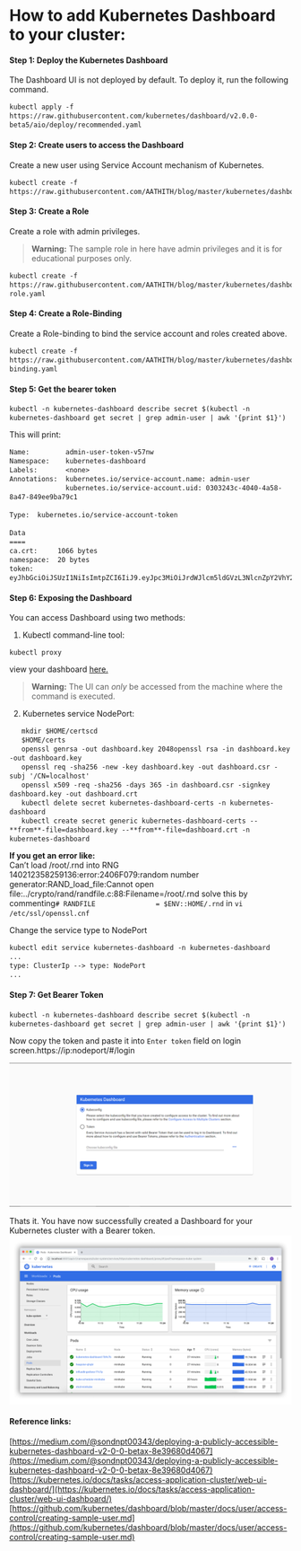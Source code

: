 # How to add Kubernetes Dashboard to your cluster:

#### Step 1: Deploy the Kubernetes Dashboard
The Dashboard UI is not deployed by default. To deploy it, run the following command.

    kubectl apply -f https://raw.githubusercontent.com/kubernetes/dashboard/v2.0.0-beta5/aio/deploy/recommended.yaml

#### Step 2: Create users to access the Dashboard
Create a new user using Service Account mechanism of Kubernetes.

    kubectl create -f https://raw.githubusercontent.com/AATHITH/blog/master/kubernetes/dashboard/sa.yaml

#### Step 3: Create a Role
Create a role with admin privileges.
> **Warning:** The sample role in here have admin privileges and it is for educational purposes only.

    kubectl create -f https://raw.githubusercontent.com/AATHITH/blog/master/kubernetes/dashboard/cluster-role.yaml

#### Step 4: Create a Role-Binding
Create a Role-binding to bind the service account and roles created above.

    kubectl create -f https://raw.githubusercontent.com/AATHITH/blog/master/kubernetes/dashboard/role-binding.yaml
#### Step 5: Get the bearer token

    kubectl -n kubernetes-dashboard describe secret $(kubectl -n kubernetes-dashboard get secret | grep admin-user | awk '{print $1}')
This will print:
```
Name:         admin-user-token-v57nw
Namespace:    kubernetes-dashboard
Labels:       <none>
Annotations:  kubernetes.io/service-account.name: admin-user
              kubernetes.io/service-account.uid: 0303243c-4040-4a58-8a47-849ee9ba79c1

Type:  kubernetes.io/service-account-token

Data
====
ca.crt:     1066 bytes
namespace:  20 bytes
token:      eyJhbGciOiJSUzI1NiIsImtpZCI6IiJ9.eyJpc3MiOiJrdWJlcm5ldGVzL3NlcnZpY2VhY2NvdW50Iiwia3ViZXJuZXRlcy5pby9zZXJ2aWNlYWNjb3VudC9uYW1lc3BhY2UiOiJrdWJlcm5ldGVzLWRhc2hib2FyZCIsImt1YmVybmV0ZXMuaW8vc2VydmljZWFjY291bnQvc2VjcmV0Lm5hbWUiOiJhZG1pbi11c2VyLXRva2VuLXY1N253Iiwia3ViZXJuZXRlcy5pby9zZXJ2aWNlYWNjb3VudC9zZXJ2aWNlLWFjY291bnQubmFtZSI6ImFkbWluLXVzZXIiLCJrdWJlcm5ldGVzLmlvL3NlcnZpY2VhY2NvdW50L3NlcnZpY2UtYWNjb3VudC51aWQiOiIwMzAzMjQzYy00MDQwLTRhNTgtOGE0Ny04NDllZTliYTc5YzEiLCJzdWIiOiJzeXN0ZW06c2Vydmls6

```
#### Step 6: Exposing the Dashboard
You can access Dashboard using two methods:
1) Kubectl command-line tool:
```
kubectl proxy
```
view your dashboard [here.](http://localhost:8001/api/v1/namespaces/kubernetes-dashboard/services/https:kubernetes-dashboard:/proxy/#/login)

> **Warning:** The UI can  _only_  be accessed from the machine where the command is executed.

2) Kubernetes service NodePort:
   
```
   mkdir $HOME/certscd
   $HOME/certs
   openssl genrsa -out dashboard.key 2048openssl rsa -in dashboard.key -out dashboard.key
   openssl req -sha256 -new -key dashboard.key -out dashboard.csr -subj '/CN=localhost'
   openssl x509 -req -sha256 -days 365 -in dashboard.csr -signkey dashboard.key -out dashboard.crt
   kubectl delete secret kubernetes-dashboard-certs -n kubernetes-dashboard
   kubectl create secret generic kubernetes-dashboard-certs --**from**-file=dashboard.key --**from**-file=dashboard.crt -n kubernetes-dashboard
```
**If you get an error like:**  
Can’t load /root/.rnd into RNG  
140212358259136:error:2406F079:random number generator:RAND_load_file:Cannot open file:../crypto/rand/randfile.c:88:Filename=/root/.rnd
solve this by commenting`# RANDFILE               = $ENV::HOME/.rnd` in `vi /etc/ssl/openssl.cnf`

Change the service type to NodePort
```
kubectl edit service kubernetes-dashboard -n kubernetes-dashboard
...
type: ClusterIp --> type: NodePort
...
```

#### Step 7: Get Bearer Token

    kubectl -n kubernetes-dashboard describe secret $(kubectl -n kubernetes-dashboard get secret | grep admin-user | awk '{print $1}')

Now copy the token and paste it into  `Enter token`  field on login screen.https://ip:nodeport/#/login

![login](/kubernetes/dashboard/login.PNG)

Thats it. You have now successfully created a Dashboard for your Kubernetes cluster with a Bearer token.
![ui-dashboard.png](/kubernetes/dashboard/ui-dashboard.png)

#### Reference links:
[https://medium.com/@sondnpt00343/deploying-a-publicly-accessible-kubernetes-dashboard-v2-0-0-betax-8e39680d4067](https://medium.com/@sondnpt00343/deploying-a-publicly-accessible-kubernetes-dashboard-v2-0-0-betax-8e39680d4067)
[https://kubernetes.io/docs/tasks/access-application-cluster/web-ui-dashboard/](https://kubernetes.io/docs/tasks/access-application-cluster/web-ui-dashboard/)
[https://github.com/kubernetes/dashboard/blob/master/docs/user/access-control/creating-sample-user.md](https://github.com/kubernetes/dashboard/blob/master/docs/user/access-control/creating-sample-user.md)
